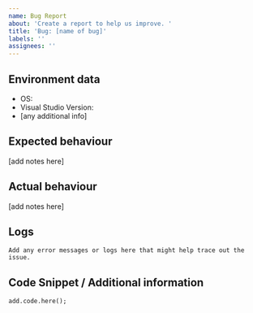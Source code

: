 ```yaml
---
name: Bug Report
about: 'Create a report to help us improve. '
title: 'Bug: [name of bug]'
labels: ''
assignees: ''
---
```


<!-- Please list information how the bug happened and how to recreate it -->

## Environment data

- OS:
- Visual Studio Version:
- [any additional info]

## Expected behaviour

[add notes here]

## Actual behaviour

[add notes here]

## Logs

```
Add any error messages or logs here that might help trace out the issue.
```

## Code Snippet / Additional information

<!-- If you know the code that's causing it or the code that might fix it, include it here -->

```
add.code.here();
```
